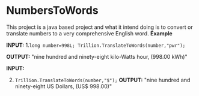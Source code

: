 # NumbersToWords
This project is a java based project and what it intend doing is to convert or translate numbers to a very comprehensive English word.
**Example**


 **INPUT:**
      1.`long number=998L;
 Trillion.TranslateToWords(number,"pwr");`

 **OUTPUT:**  "nine hundred and ninety-eight kilo-Watts hour, (998.00 kWh)"


**INPUT:** 
  
2. `Trillion.TranslateToWords(number,"$");` 
**OUTPUT:**  "nine hundred and ninety-eight US Dollars, (US$ 998.00)"


